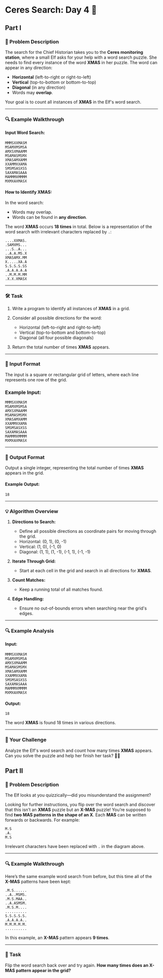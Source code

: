 # Ceres Search: Day 4 🎄

## Part I

### 📜 Problem Description

The search for the Chief Historian takes you to the **Ceres monitoring station**, where a small Elf asks for your help with a word search puzzle. She needs to find every instance of the word **XMAS** in her puzzle. The word can appear in any direction:

- **Horizontal** (left-to-right or right-to-left)
- **Vertical** (top-to-bottom or bottom-to-top)
- **Diagonal** (in any direction)
- Words may **overlap**.

Your goal is to count all instances of **XMAS** in the Elf's word search.

---

### 🔍 Example Walkthrough

#### Input Word Search:

```plaintext
MMMSXXMASM
MSAMXMSMSA
AMXSXMAAMM
MSAMASMSMX
XMASAMXAMM
XXAMMXXAMA
SMSMSASXSS
SAXAMASAAA
MAMMMXMMMM
MXMXAXMASX
```

#### How to Identify XMAS:

In the word search:

- Words may overlap.
- Words can be found in **any direction**.

The word **XMAS** occurs **18 times** in total. Below is a representation of the word search with irrelevant characters replaced by `.`:

```plaintext
....XXMAS.
.SAMXMS...
...S..A...
..A.A.MS.X
XMASAMX.MM
X.....XA.A
S.S.S.S.SS
.A.A.A.A.A
..M.M.M.MM
.X.X.XMASX
```

---

### 🛠️ Task

1. Write a program to identify all instances of **XMAS** in a grid.
2. Consider all possible directions for the word:

   - Horizontal (left-to-right and right-to-left)
   - Vertical (top-to-bottom and bottom-to-top)
   - Diagonal (all four possible diagonals)

3. Return the total number of times **XMAS** appears.

---

### 🔢 Input Format

The input is a square or rectangular grid of letters, where each line represents one row of the grid.

### Example Input:

```plaintext
MMMSXXMASM
MSAMXMSMSA
AMXSXMAAMM
MSAMASMSMX
XMASAMXAMM
XXAMMXXAMA
SMSMSASXSS
SAXAMASAAA
MAMMMXMMMM
MXMXAXMASX
```

---

### 🔢 Output Format

Output a single integer, representing the total number of times **XMAS** appears in the grid.

#### Example Output:

```plaintext
18
```

---

### 💡 Algorithm Overview

1. **Directions to Search:**

   - Define all possible directions as coordinate pairs for moving through the grid.
   - Horizontal: (0, 1), (0, -1)
   - Vertical: (1, 0), (-1, 0)
   - Diagonal: (1, 1), (1, -1), (-1, 1), (-1, -1)

2. **Iterate Through Grid:**

   - Start at each cell in the grid and search in all directions for **XMAS**.

3. **Count Matches:**

   - Keep a running total of all matches found.

4. **Edge Handling:**
   - Ensure no out-of-bounds errors when searching near the grid's edges.

---

### 🔍 Example Analysis

#### Input:

```plaintext
MMMSXXMASM
MSAMXMSMSA
AMXSXMAAMM
MSAMASMSMX
XMASAMXAMM
XXAMMXXAMA
SMSMSASXSS
SAXAMASAAA
MAMMMXMMMM
MXMXAXMASX
```

#### Output:

```plaintext
18
```

The word **XMAS** is found 18 times in various directions.

---

### 🎯 Your Challenge

Analyze the Elf's word search and count how many times **XMAS** appears. Can you solve the puzzle and help her finish her task? 🎅✨

## Part II

### 📜 Problem Description

The Elf looks at you quizzically—did you misunderstand the assignment?

Looking for further instructions, you flip over the word search and discover that this isn’t an **XMAS** puzzle but an **X-MAS** puzzle! You’re supposed to find **two MAS patterns in the shape of an X**. Each **MAS** can be written forwards or backwards. For example:

```
M.S
.A.
M.S
```

Irrelevant characters have been replaced with `.` in the diagram above.

---

### 🔍 Example Walkthrough

Here’s the same example word search from before, but this time all of the **X-MAS** patterns have been kept:

```
.M.S......
..A..MSMS.
.M.S.MAA..
..A.ASMSM.
.M.S.M....
..........
S.S.S.S.S.
.A.A.A.A..
M.M.M.M.M.
..........
```

In this example, an **X-MAS** pattern appears **9 times**.

---

### 🎯 Task

Flip the word search back over and try again. **How many times does an X-MAS pattern appear in the grid?**
